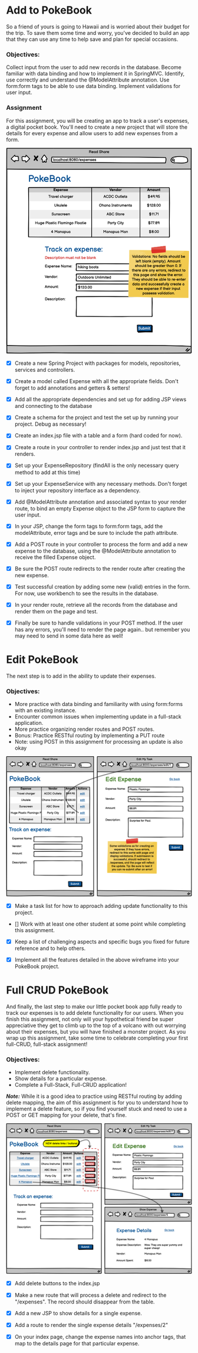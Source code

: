 # Add to PokeBook

So a friend of yours is going to Hawaii and is worried about their budget for the trip. To save them some time and worry, you've decided to build an app that they can use any time to help save and plan for special occasions. 

### Objectives:

Collect input from the user to add new records in the database.
Become familiar with data binding and how to implement it in SpringMVC.
Identify, use correctly and understand the @ModelAttribute annotation.
Use form:form tags to be able to use data binding.
Implement validations for user input.

### Assignment

For this assignment, you will be creating an app to track a user's expenses, a digital pocket book. You'll need to create a new project that will store the details for every expense and allow users to add new expenses from a form.

![](img1.png)


- [x] Create a new Spring Project with packages for models, repositories, services and controllers.


- [x] Create a model called Expense with all the appropriate fields. Don't forget to add annotations and getters & setters!


- [x] Add all the appropriate dependencies and set up for adding JSP views and connecting to the database


- [x] Create a schema for the project and test the set up by running your project. Debug as necessary!


- [x] Create an index.jsp file with a table and a form (hard coded for now).


- [x] Create a route in your controller to render index.jsp and just test that it renders.


- [x] Set up your ExpenseRepository (findAll is the only necessary query method to add at this time)


- [x] Set up your ExpenseService with any necessary methods. Don't forget to inject your repository interface as a dependency.


- [x] Add @ModelAttribute annotation and associated syntax to your render route, to bind an empty Expense object to the JSP form to capture the user input.


- [x] In your JSP, change the form tags to form:form tags, add the modelAttribute, error tags and be sure to include the path attribute.


- [x] Add a POST route in your controller to process the form and add a new expense to the database, using the @ModelAttribute annotation to receive the filled Expense object.


- [x] Be sure the POST route redirects to the render route after creating the new expense.


- [x] Test successful creation by adding some new (valid) entries in the form. For now, use workbench to see the results in the database.


- [x] In your render route, retrieve all the records from the database and render them on the page and test.

- [x] Finally be sure to handle validations in your POST method. If the user has any errors, you'll need to render the page again.. but remember you may need to send in some data here as well!


# Edit PokeBook

The next step is to add in the ability to update their expenses.

### Objectives:

- More practice with data binding and familiarity with using form:forms with an existing instance.
- Encounter common issues when implementing update in a full-stack application.
- More practice organizing render routes and POST routes.
- Bonus: Practice RESTful routing by implementing a PUT route
- Note: using POST in this assignment for processing an update is also okay

![](img2.png)

- [x] Make a task list for how to approach adding update functionality to this project.

- [] Work with at least one other student at some point while completing this assignment.

- [x] Keep a list of challenging aspects and specific bugs you fixed for future reference and to help others.

- [x] Implement all the features detailed in the above wireframe into your PokeBook project.




# Full CRUD PokeBook

And finally, the last step to make our little pocket book app fully ready to track our expenses is to add delete functionality for our users. When you finish this assignment, not only will your hypothetical friend be super appreciative they get to climb up to the top of a volcano with out worrying about their expenses, but you will have finished a monster project. As you wrap up this assignment, take some time to celebrate completing your first full-CRUD, full-stack assignment!


### Objectives:

- Implement delete functionality.
- Show details for a particular expense.
- Complete a Full-Stack, Full-CRUD application!

***Note:*** While it is a good idea to practice using RESTful routing by adding delete mapping, the aim of this assignment is for you to understand how to implement a delete feature, so if you find yourself stuck and need to use a POST or GET mapping for your delete, that's fine.

![](img.png)


- [x] Add delete buttons to the index.jsp


- [x] Make a new route that will process a delete and redirect to the "/expenses". The record should disappear from the table.


- [x] Add a new JSP to show details for a single expense.


- [x] Add a route to render the single expense details "/expenses/2"


- [x] On your index page, change the expense names into anchor tags, that map to the details page for that particular expense.
